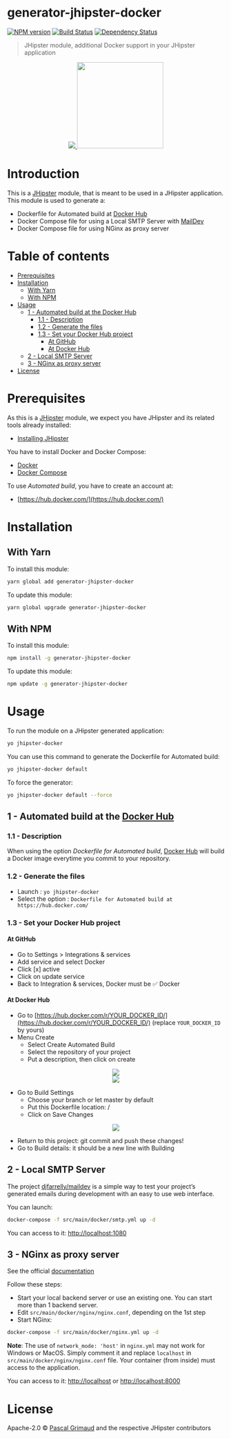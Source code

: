 # generator-jhipster-docker
[![NPM version][npm-image]][npm-url] [![Build Status][travis-image]][travis-url] [![Dependency Status][daviddm-image]][daviddm-url]

> JHipster module, additional Docker support in your JHipster application

<div align="center">
  <a href="http://www.jhipster.tech/">
    <img src="https://github.com/pascalgrimaud/generator-jhipster-docker/raw/master/images/logo-jhipster.png">
  </a>
  <a href="https://www.docker.com/">
    <img width=200px src="https://github.com/pascalgrimaud/generator-jhipster-docker/raw/master/images/logo-docker.png">
  </a>
</div>


# Introduction

This is a [JHipster](http://www.jhipster.tech/) module, that is meant to be used in a JHipster application. This module is used to generate a:

- Dockerfile for Automated build at [Docker Hub](https://hub.docker.com/)
- Docker Compose file for using a Local SMTP Server with [MailDev](https://github.com/djfarrelly/MailDev/)
- Docker Compose file for using NGinx as proxy server


# Table of contents

<!-- START doctoc generated TOC please keep comment here to allow auto update -->
<!-- DON'T EDIT THIS SECTION, INSTEAD RE-RUN doctoc TO UPDATE -->
- [Prerequisites](#prerequisites)
- [Installation](#installation)
  - [With Yarn](#with-yarn)
  - [With NPM](#with-npm)
- [Usage](#usage)
  - [1 - Automated build at the Docker Hub](#1---automated-build-at-the-docker-hub)
    - [1.1 - Description](#11---description)
    - [1.2 - Generate the files](#12---generate-the-files)
    - [1.3 - Set your Docker Hub project](#13---set-your-docker-hub-project)
      - [At GitHub](#at-github)
      - [At Docker Hub](#at-docker-hub)
  - [2 - Local SMTP Server](#2---local-smtp-server)
  - [3 - NGinx as proxy server](#3---nginx-as-proxy-server)
- [License](#license)

<!-- END doctoc generated TOC please keep comment here to allow auto update -->


# Prerequisites

As this is a [JHipster](http://www.jhipster.tech/) module, we expect you have JHipster and its related tools already installed:

- [Installing JHipster](http://www.jhipster.tech/installation/)

You have to install Docker and Docker Compose:

- [Docker](https://docs.docker.com/installation/#installation)
- [Docker Compose](https://docs.docker.com/compose/install)

To use *Automated build*, you have to create an account at:

- [https://hub.docker.com/](https://hub.docker.com/)


# Installation

## With Yarn

To install this module:

```bash
yarn global add generator-jhipster-docker
```

To update this module:

```bash
yarn global upgrade generator-jhipster-docker
```

## With NPM

To install this module:

```bash
npm install -g generator-jhipster-docker
```

To update this module:

```bash
npm update -g generator-jhipster-docker
```

# Usage

To run the module on a JHipster generated application:

```bash
yo jhipster-docker
```

You can use this command to generate the Dockerfile for Automated build:

```bash
yo jhipster-docker default
```

To force the generator:

```bash
yo jhipster-docker default --force
```



## 1 - Automated build at the [Docker Hub](https://hub.docker.com)

### 1.1 - Description

When using the option *Dockerfile for Automated build*, [Docker Hub](https://hub.docker.com) will build a Docker image everytime you commit to your repository.

### 1.2 - Generate the files

- Launch : `yo jhipster-docker`
- Select the option : `Dockerfile for Automated build at https://hub.docker.com/`

### 1.3 - Set your Docker Hub project

#### At GitHub

- Go to Settings > Integrations & services
- Add service and select Docker
- Click [x] active
- Click on update service
- Back to Integration & services, Docker must be :white_check_mark: Docker


#### At Docker Hub

- Go to [https://hub.docker.com/r/YOUR_DOCKER_ID/](https://hub.docker.com/r/YOUR_DOCKER_ID/) (replace `YOUR_DOCKER_ID` by yours)
- Menu Create
    - Select Create Automated Build
    - Select the repository of your project
    - Put a description, then click on create
<div align="center">
  <a href="http://www.jhipster.tech/">
    <img src="https://github.com/pascalgrimaud/generator-jhipster-docker/raw/master/images/automated-step1.png">
  </a>
  <br/>
  <a href="https://www.docker.com/">
    <img src="https://github.com/pascalgrimaud/generator-jhipster-docker/raw/master/images/automated-step2.png">
  </a>
</div>


- Go to Build Settings
    - Choose your branch or let master by default
    - Put this Dockerfile location: /
    - Click on Save Changes
<div align="center">
  <a href="https://www.docker.com/">
    <img src="https://github.com/pascalgrimaud/generator-jhipster-docker/raw/master/images/automated-step3.png">
  </a>
</div>


- Return to this project: git commit and push these changes!
- Go to Build details: it should be a new line with Building


## 2 - Local SMTP Server

The project [djfarrelly/maildev](https://github.com/djfarrelly/MailDev) is a simple way to test your project’s generated emails during development with an easy to use web interface.

You can launch:

```bash
docker-compose -f src/main/docker/smtp.yml up -d
```

You can access to it: [http://localhost:1080](http://localhost:1080)


## 3 - NGinx as proxy server

See the official [documentation](http://www.jhipster.tech/separating-front-end-and-api/)

Follow these steps:
- Start your local backend server or use an existing one. You can start more than 1 backend server.
- Edit `src/main/docker/nginx/nginx.conf`, depending on the 1st step
- Start NGinx:

```bash
docker-compose -f src/main/docker/nginx.yml up -d
```

**Note**:
The use of `network_mode: 'host'` in `nginx.yml` may not work for Windows or MacOS.
Simply comment it and replace `localhost` in `src/main/docker/nginx/nginx.conf` file.
Your container (from inside) must access to the application.

You can access to it: [http://localhost](http://localhost) or [http://localhost:8000](http://localhost/8000)


# License

Apache-2.0 © [Pascal Grimaud](https://twitter.com/pascalgrimaud) and the respective JHipster contributors

[npm-image]: https://img.shields.io/npm/v/generator-jhipster-docker.svg
[npm-url]: https://npmjs.org/package/generator-jhipster-docker
[travis-image]: https://travis-ci.org/pascalgrimaud/generator-jhipster-docker.svg?branch=master
[travis-url]: https://travis-ci.org/pascalgrimaud/generator-jhipster-docker
[daviddm-image]: https://david-dm.org/pascalgrimaud/generator-jhipster-docker.svg?theme=shields.io
[daviddm-url]: https://david-dm.org/pascalgrimaud/generator-jhipster-docker

